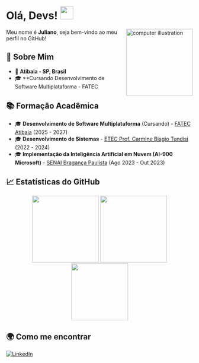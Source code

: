 # Olá, Devs! <img src="https://media.giphy.com/media/hvRJCLFzcasrR4ia7z/giphy.gif" width="35">
<img src="https://raw.githubusercontent.com/MicaelliMedeiros/micaellimedeiros/master/image/computer-illustration.png" alt="computer illustration" width="180px" align="right">

Meu nome é **Juliano**, seja bem-vindo ao meu perfil no GitHub!  

## 🚀 Sobre Mim  

- 📍 **Atibaia - SP, Brasil**    
- 🎓 **Cursando Desenvolvimento de Software Multiplataforma - FATEC

## 📚 Formação Acadêmica  

- 🎓 **Desenvolvimento de Software Multiplataforma** (Cursando) - [FATEC Atibaia](https://fatecatibaia.edu.br/) (2025 - 2027)  
- 🎓 **Desenvolvimento de Sistemas** - [ETEC Prof. Carmine Biagio Tundisi](https://etec.carmine/) (2022 - 2024)  
- 🎓 **Implementação da Inteligência Artificial em Nuvem (AI-900 Microsoft)** - [SENAI Bragança Paulista](https://senai-sp.br/) (Ago 2023 - Out 2023)  

## 📈 Estatísticas do GitHub  

<p align="center">
  <img height="180px" src="https://github-readme-stats.vercel.app/api/top-langs/?username=sntooosk&layout=compact&langs_count=7&theme=radical"/>
  <img height="180px" src="https://github-readme-stats.vercel.app/api/?username=sntooosk&show_icons=true&include_all_commits=true&theme=radical"/>
  <img height="153px" src="http://github-readme-streak-stats.herokuapp.com/?user=sntooosk&theme=radical"/>
</p>

## 🌍 Como me encontrar  

[<img src="https://img.shields.io/badge/-LinkedIn-%230077B5?style=for-the-badge&logo=linkedin&logoColor=white" alt="LinkedIn">](https://www.linkedin.com/in/sntooosk)
